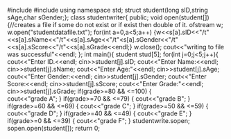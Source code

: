 #include<iostream>
#include<fstream>
using namespace std;
struct student(long sID,string sAge,char sGender;};
class studentwriter{
                    public;
                       void open(student[])
                                 {//creates a file if some do not exist or if exist then double of it.
                                  ofstream w;
                                       w.open("studentdatafile.txt");
                    for(int a=0,a<5;a++)
                       {w<<s[a].sID<<"/t"<<s[a].sName<<"/t"<<s[a].sAge<<"/t"<s[a].sGender<<"/t"<<s[a].sScore<<"/t"<<s[a].sGrade<<endl;}
                                       w.close();
                                  cout<<"writing to file was successful"<<endl;
                                  };
int main(){
     student stud[5];
     for(int j=0;j<5;j++){
       cout<<"Enter ID.<<endl;
       cin>>student[j].sID;
       cout<<"Enter Name:<<endl;
       cin>>student[j].sName;
       cout<<"Enter Age:"<<endl;
       cin>>student[j].sAge;
       cout<<"Enter Gender:<<endl;
       cin>>student[j].sGender;
       cout<<"Enter Score:<<endl;
       cin>>student[j].sScore;
       cout<<"Enter Grade:"<<endl;
       cin>>student[j].sGrade;
         if(grade>=80 && <=100)
         {    
            cout<<"grade A";
         }
         if(grade>=70 && <=79)
         {
            cout<<"grade B";
         }
         if(grade>=60 && <=69)
         {
            cout<<"grade C";
         }
         if(grade>=50 && <=59)
         {
            cout<<"grade D";
         }
         if(grade>=40 && <=49)
         {
            cout<<"grade E";
         }
         if(grade>=0 && <=39)
         {
            cout<<"grade F";
         }
   studentwrite.sopen;
   sopen.open(student[]);
   return 0;
